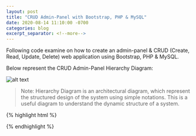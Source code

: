 ```yaml
---
layout: post
title: "CRUD Admin-Panel with Bootstrap, PHP & MySQL"
date: 2020-08-14 11:10:00 -0700
categories: blog
excerpt_separator: <!--more-->
---
```

Following code examine on how to create an admin-panel & CRUD (Create, Read, Update, Delete) web application using Bootstrap, PHP & MySQL. <!--more-->

Below represent the CRUD Admin-Panel Hierarchy Diagram:

![alt text](https://i.imgur.com/Syjw2UB.png)

> Note: Hierarchy Diagram is an architectural diagram, which represent the structured design of the system using simple notations. This is a useful diagram to understand the dynamic structure of a system.

{% highlight html %}

{% endhighlight %}